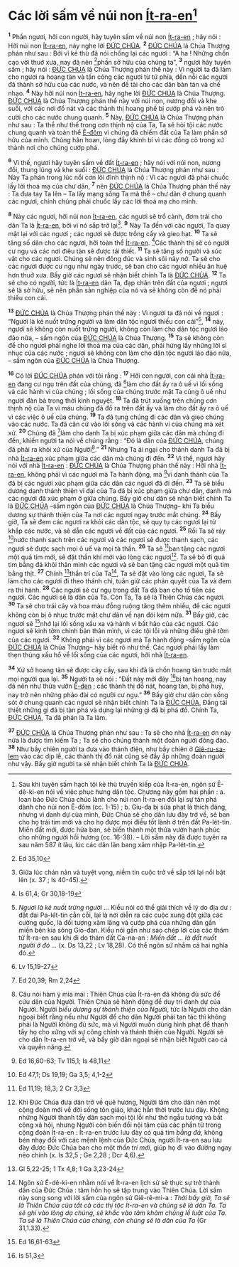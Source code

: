# Các lời sấm về núi non [Ít-ra-en]()[^1-07d55864-a260-42dc-97d4-6ab2b88a2fed]
<sup><b>1</b></sup> Phần ngươi, hỡi con người, hãy tuyên sấm về núi non [Ít-ra-en]() ; hãy nói : Hỡi núi non [Ít-ra-en](), này nghe lời [ĐỨC CHÚA](). <sup><b>2</b></sup> [ĐỨC CHÚA]() là Chúa Thượng phán như sau : Bởi vì kẻ thù đã nói chống lại các ngươi : “A ha ! Những chốn cao vời thuở xưa, nay đã nên [^1@-07d55864-a260-42dc-97d4-6ab2b88a2fed]phần sở hữu của chúng ta”, <sup><b>3</b></sup> ngươi hãy tuyên sấm ; hãy nói : [ĐỨC CHÚA]() là Chúa Thượng phán thế này : Vì người ta đã làm cho ngươi ra hoang tàn và tấn công các ngươi từ tứ phía, đến nỗi các ngươi đã thành sở hữu của các nước, và nên đề tài cho các dân bàn tán và chế nhạo. <sup><b>4</b></sup> Này hỡi núi non [Ít-ra-en](), hãy nghe lời [ĐỨC CHÚA]() là Chúa Thượng. [ĐỨC CHÚA]() là Chúa Thượng phán thế này với núi non, nương đồi và khe suối, với các nơi đổ nát và các thành thị hoang phế bị cướp phá và nên trò cười cho các nước chung quanh. <sup><b>5</b></sup> Này, [ĐỨC CHÚA]() là Chúa Thượng phán như sau : Ta thề như thế trong cơn thịnh nộ của Ta, Ta sẽ hỏi tội các nước chung quanh và toàn thể [Ê-đôm]() vì chúng đã chiếm đất của Ta làm phần sở hữu của mình. Chúng hân hoan, lòng đầy khinh bỉ vì các đồng cỏ trong xứ thành nơi cho chúng cướp phá.

<sup><b>6</b></sup> Vì thế, ngươi hãy tuyên sấm về đất [Ít-ra-en]() ; hãy nói với núi non, nương đồi, thung lũng và khe suối : [ĐỨC CHÚA]() là Chúa Thượng phán như sau : Này Ta phán trong lúc nổi cơn lôi đình thịnh nộ : Vì các ngươi đã phải chuốc lấy lời thoá mạ của chư dân, <sup><b>7</b></sup> nên [ĐỨC CHÚA]() là Chúa Thượng phán thế này : Ta đưa tay Ta lên – Ta lấy mạng sống Ta mà thề – chư dân ở chung quanh các ngươi, chính chúng phải chuốc lấy các lời thoá mạ cho mình.

<sup><b>8</b></sup> Này các ngươi, hỡi núi non [Ít-ra-en](), các ngươi sẽ trổ cành, đơm trái cho dân Ta là [Ít-ra-en](), bởi vì nó sắp trở lại[^2-07d55864-a260-42dc-97d4-6ab2b88a2fed]. <sup><b>9</b></sup> Này Ta đến với các ngươi, Ta quay mặt lại với các ngươi ; các ngươi sẽ được trồng cấy và gieo hạt. <sup><b>10</b></sup> Ta sẽ tăng số dân cho các ngươi, hỡi toàn thể [Ít-ra-en](). [^2@-07d55864-a260-42dc-97d4-6ab2b88a2fed]Các thành thị sẽ có người cư ngụ và các nơi điêu tàn sẽ được tái thiết. <sup><b>11</b></sup> Ta sẽ tăng số người và súc vật cho các ngươi. Chúng sẽ nên đông đúc và sinh sôi nảy nở. Ta sẽ cho các ngươi được cư ngụ như ngày trước, sẽ ban cho các ngươi nhiều ân huệ hơn thuở xưa. Bấy giờ các ngươi sẽ nhận biết chính Ta là [ĐỨC CHÚA](). <sup><b>12</b></sup> Ta sẽ cho có người, tức là [Ít-ra-en]() dân Ta, đạp chân trên đất của ngươi ; ngươi sẽ là sở hữu, sẽ nên phần sản nghiệp của nó và sẽ không còn để nó phải thiếu con cái.

<sup><b>13</b></sup> [ĐỨC CHÚA]() là Chúa Thượng phán thế này : Vì người ta đã nói về ngươi : “Ngươi là kẻ nuốt trửng người và làm dân tộc ngươi thiếu con cái”[^3-07d55864-a260-42dc-97d4-6ab2b88a2fed], <sup><b>14</b></sup> này, ngươi sẽ không còn nuốt trửng người, không còn làm cho dân tộc ngươi lảo đảo nữa, – sấm ngôn của [ĐỨC CHÚA]() là Chúa Thượng. <sup><b>15</b></sup> Ta sẽ không còn để cho ngươi phải nghe lời thoá mạ của các dân, phải hứng lấy những lời sỉ nhục của các nước ; ngươi sẽ không còn làm cho dân tộc ngươi lảo đảo nữa, – sấm ngôn của [ĐỨC CHÚA]() là Chúa Thượng.

<sup><b>16</b></sup> Có lời [ĐỨC CHÚA]() phán với tôi rằng : <sup><b>17</b></sup> Hỡi con người, con cái nhà [Ít-ra-en]() đang cư ngụ trên đất của chúng, đã [^3@-07d55864-a260-42dc-97d4-6ab2b88a2fed]làm cho đất ấy ra ô uế vì lối sống và các hành vi của chúng ; lối sống của chúng trước mặt Ta cũng ô uế như người đàn bà trong thời kinh nguyệt. <sup><b>18</b></sup> Ta đã trút xuống trên chúng cơn thịnh nộ của Ta vì máu chúng đã đổ ra trên đất ấy và làm cho đất ấy ra ô uế vì các việc ô uế của chúng. <sup><b>19</b></sup> Ta đã tung chúng đi các dân và gieo chúng vào các nước. Ta đã căn cứ vào lối sống và các hành vi của chúng mà xét xử. <sup><b>20</b></sup> Chúng đã [^4@-07d55864-a260-42dc-97d4-6ab2b88a2fed]làm cho danh Ta bị xúc phạm giữa các dân mà chúng đi đến, khiến người ta nói về chúng rằng : “Đó là dân của [ĐỨC CHÚA](), chúng đã phải ra khỏi xứ của Người[^4-07d55864-a260-42dc-97d4-6ab2b88a2fed].” <sup><b>21</b></sup> Nhưng Ta ái ngại cho thánh danh Ta đã bị nhà [Ít-ra-en]() xúc phạm giữa các dân mà chúng đi đến. <sup><b>22</b></sup> Vì thế, ngươi hãy nói với nhà [Ít-ra-en]() : [ĐỨC CHÚA]() là Chúa Thượng phán thế này : Hỡi nhà [Ít-ra-en](), không phải vì các ngươi mà Ta hành động, mà [^5@-07d55864-a260-42dc-97d4-6ab2b88a2fed]vì danh thánh của Ta đã bị các ngươi xúc phạm giữa các dân các ngươi đã đi đến. <sup><b>23</b></sup> Ta sẽ biểu dương danh thánh thiện vĩ đại của Ta đã bị xúc phạm giữa chư dân, danh mà các ngươi đã xúc phạm ở giữa chúng. Bấy giờ chư dân sẽ nhận biết chính Ta là [ĐỨC CHÚA]() –sấm ngôn của [ĐỨC CHÚA]() là Chúa Thượng– khi Ta biểu dương sự thánh thiện của Ta nơi các ngươi ngay trước mắt chúng. <sup><b>24</b></sup> Bấy giờ, Ta sẽ đem các ngươi ra khỏi các dân tộc, sẽ quy tụ các ngươi lại từ khắp các nước, và sẽ dẫn các ngươi về đất của các ngươi. <sup><b>25</b></sup> Rồi Ta sẽ rảy [^6@-07d55864-a260-42dc-97d4-6ab2b88a2fed]nước thanh sạch trên các ngươi và các ngươi sẽ được thanh sạch, các ngươi sẽ được sạch mọi ô uế và mọi tà thần. <sup><b>26</b></sup> Ta sẽ [^7@-07d55864-a260-42dc-97d4-6ab2b88a2fed]ban tặng các ngươi một quả tim mới, sẽ đặt thần khí mới vào lòng các ngươi[^5-07d55864-a260-42dc-97d4-6ab2b88a2fed]. Ta sẽ bỏ đi quả tim bằng đá khỏi thân mình các ngươi và sẽ ban tặng các ngươi một quả tim bằng thịt. <sup><b>27</b></sup> Chính [^8@-07d55864-a260-42dc-97d4-6ab2b88a2fed]thần trí của Ta[^6-07d55864-a260-42dc-97d4-6ab2b88a2fed], Ta sẽ đặt vào lòng các ngươi, Ta sẽ làm cho các ngươi đi theo thánh chỉ, tuân giữ các phán quyết của Ta và đem ra thi hành. <sup><b>28</b></sup> Các ngươi sẽ cư ngụ trong đất Ta đã ban cho tổ tiên các ngươi. Các ngươi sẽ là dân của Ta. Còn Ta, Ta sẽ là Thiên Chúa các ngươi. <sup><b>30</b></sup> Ta sẽ cho trái cây và hoa màu đồng ruộng tăng thêm nhiều, để các ngươi không còn bị ô nhục trước mặt chư dân về nạn đói kém nữa. <sup><b>31</b></sup> Bấy giờ, các ngươi sẽ [^9@-07d55864-a260-42dc-97d4-6ab2b88a2fed]nhớ lại lối sống xấu xa và hành vi bất hảo của các ngươi. Các ngươi sẽ kinh tởm chính bản thân mình, vì các tội lỗi và những điều ghê tởm của các ngươi. <sup><b>32</b></sup> Không phải vì các ngươi mà Ta hành động –sấm ngôn của [ĐỨC CHÚA]() là Chúa Thượng– hãy biết rõ như thế. Các ngươi phải lấy làm thẹn thùng xấu hổ về lối sống của các ngươi, hỡi nhà [Ít-ra-en]().

<sup><b>34</b></sup> Xứ sở hoang tàn sẽ được cày cấy, sau khi đã là chốn hoang tàn trước mắt mọi người qua lại. <sup><b>35</b></sup> Người ta sẽ nói : “Đất này mới đây [^10@-07d55864-a260-42dc-97d4-6ab2b88a2fed]bị tan hoang, nay đã nên như thửa vườn [Ê-đen]() ; các thành thị đổ nát, hoang tàn, bị phá huỷ, nay trở nên những pháo đài có người cư ngụ.” <sup><b>36</b></sup> Bấy giờ chư dân còn sống sót ở chung quanh các ngươi sẽ nhận biết chính Ta là [ĐỨC CHÚA](), Đấng tái thiết những gì đã bị tàn phá và dựng lại những gì đã bị phá đổ. Chính Ta, [ĐỨC CHÚA](), Ta đã phán là Ta làm.

<sup><b>37</b></sup> [ĐỨC CHÚA]() là Chúa Thượng phán như sau : Ta sẽ cho nhà [Ít-ra-en]() ơn này nữa là được tìm kiếm Ta ; Ta sẽ cho chúng thành một đoàn người đông đảo. <sup><b>38</b></sup> Như bầy chiên người ta đưa vào thánh điện, như bầy chiên ở [Giê-ru-sa-lem]() vào các dịp lễ, các thành thị đổ nát cũng sẽ đầy ắp những đoàn người như vậy. Bấy giờ người ta sẽ nhận biết chính Ta là [ĐỨC CHÚA]().

[^1-07d55864-a260-42dc-97d4-6ab2b88a2fed]: Sau khi tuyên sấm hạch tội kẻ thù truyền kiếp của Ít-ra-en, ngôn sứ Ê-dê-ki-en nói về việc phục hưng dân tộc. Chương này gồm hai phần : a. loan báo Đức Chúa chúc lành cho núi non Ít-ra-en đối lại sự tàn phá dành cho núi non Ê-đôm (cc. 1-15) ; b. Giu-đa bị sửa phạt là thích đáng, nhưng vì danh dự của mình, Đức Chúa sẽ cho dân lưu đày trở về, sẽ ban cho họ trái tim mới và cho họ được mọi điều tốt lành ở trên đất Pa-lét-tin. Miền đất mới, được hứa ban, sẽ biến thành một thửa vườn hạnh phúc cho những người hồi hương (cc. 16-38). – Lời sấm này đã được tuyên ra sau năm 587 ít lâu, lúc các dân lân bang xâm nhập Pa-lét-tin.
[^2-07d55864-a260-42dc-97d4-6ab2b88a2fed]: Giữa lúc chán nản và tuyệt vọng, niềm tin cuộc trở về sắp tới lại nổi bật lên (x. 37 ; Is 40-45).
[^3-07d55864-a260-42dc-97d4-6ab2b88a2fed]: *Ngươi là kẻ nuốt trửng người ...* Kiểu nói có thể giải thích về lý do địa dư : đất đai Pa-lét-tin cằn cỗi, lại là nơi diễn ra các cuộc xung đột giữa các cường quốc, là đối tượng xâm lăng và cướp phá của những dân gần miền bên kia sông Gio-đan. Kiểu nói gần như sao chép lời của các thám tử Ít-ra-en sau khi đi do thám đất Ca-na-an : *Miền đất ... là đất nuốt người ở đó ...* (x. Ds 13,22 ; Lv 18,28). Có thể ngôn sứ nhắm cả hai nghĩa đó.
[^4-07d55864-a260-42dc-97d4-6ab2b88a2fed]: Câu nói hàm ý mỉa mai : Thiên Chúa của Ít-ra-en đã không đủ sức để cứu dân của Người. Thiên Chúa sẽ hành động để duy trì danh dự của Người. Người *biểu dương sự thánh thiện của Người*, tức là Người cho dân ngoại biết rằng nếu như Người để cho dân Người phải tan tác thì không phải là Người không đủ sức, mà vì Người muốn dùng hình phạt để thanh tẩy họ cho xứng với sự công chính và thánh thiện của Người. Người sẽ cho dân Ít-ra-en trở về, và bấy giờ dân ngoại sẽ nhận biết Người cao cả và quyền năng.
[^5-07d55864-a260-42dc-97d4-6ab2b88a2fed]: Khi Đức Chúa đưa dân trở về quê hương, Người làm cho dân nên một cộng đoàn mới về đời sống tôn giáo, khác hẳn thời trước lưu đày. Không những Người thanh tẩy dân sạch mọi tội lỗi như thờ ngẫu tượng và bất công xã hội, nhưng Người còn biến đổi nội tâm của các phần tử trong cộng đoàn Ít-ra-en : Ít-ra-en trước lưu đày có quả tim *bằng đá*, không bén nhạy đối với các mệnh lệnh của Đức Chúa, người Ít-ra-en sau lưu đày được Đức Chúa ban cho một *thần trí mới*, giúp họ đi vào đường ngay nẻo chính (x. Is 32,5 ; Ge 2,28 ; Dcr 4,6).
[^6-07d55864-a260-42dc-97d4-6ab2b88a2fed]: Ngôn sứ Ê-dê-ki-en nhằm nói về Ít-ra-en lịch sử sẽ thực sự trở thành dân của Đức Chúa : tâm hồn họ sẽ tập trung vào Thiên Chúa. Lời sấm này song song với lời sấm của ngôn sứ Giê-rê-mi-a : *Thời bấy giờ, Ta sẽ là Thiên Chúa của tất cả các thị tộc Ít-ra-en và chúng sẽ là dân Ta. Ta sẽ ghi vào lòng dạ chúng, sẽ khắc vào tâm khảm chúng lề luật của Ta. Ta sẽ là Thiên Chúa của chúng, còn chúng sẽ là dân của Ta* (Gr 31,1.33).
[^1@-07d55864-a260-42dc-97d4-6ab2b88a2fed]: Ed 35,10
[^2@-07d55864-a260-42dc-97d4-6ab2b88a2fed]: Is 61,4; Gr 30,18-19
[^3@-07d55864-a260-42dc-97d4-6ab2b88a2fed]: Lv 15,19-27
[^4@-07d55864-a260-42dc-97d4-6ab2b88a2fed]: Ed 20,39; Rm 2,24
[^5@-07d55864-a260-42dc-97d4-6ab2b88a2fed]: Ed 16,60-63; Tv 115,1; Is 48,11
[^6@-07d55864-a260-42dc-97d4-6ab2b88a2fed]: Ed 47,1; Ds 19,19; Ga 3,5; 4,1-2
[^7@-07d55864-a260-42dc-97d4-6ab2b88a2fed]: Ed 11,19; 18,3; 2 Cr 3,3
[^8@-07d55864-a260-42dc-97d4-6ab2b88a2fed]: Gl 5,22-25; 1 Tx 4,8; 1 Ga 3,23-24
[^9@-07d55864-a260-42dc-97d4-6ab2b88a2fed]: Ed 16,61-63
[^10@-07d55864-a260-42dc-97d4-6ab2b88a2fed]: Is 51,3